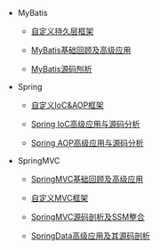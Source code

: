 * MyBatis

  * [自定义持久层框架](md/MyBatis/自定义持久层框架.md)
  
  * [MyBatis基础回顾及高级应用](md/MyBatis/MyBatis基础回顾及高级应用.md)
  
  * [MyBatis源码刨析](md/MyBatis/MyBatis源码刨析.md)
  
* Spring

  * [自定义IoC&AOP框架](md/Spring/自定义IoC&AOP框架.md)
  
  * [Spring IoC高级应用与源码分析](md/Spring/Spring%20IoC高级应用与源码分析.md)
  
  * [Spring AOP高级应用与源码分析](md/Spring/Spring%20AOP高级应用与源码分析.md)

* SpringMVC

  * [SpringMVC基础回顾及高级应用](md/SpringMVC/SpringMVC基础回顾及高级应用.md)
  
  * [自定义MVC框架](md/SpringMVC/自定义MVC框架.md)
  
  * [SpringMVC源码剖析及SSM整合](md/SpringMVC/SpringMVC源码剖析及SSM整合.md)
  
  * [SpringData高级应用及其源码剖析](md/SpringMVC/SpringData高级应用及其源码剖析.md)